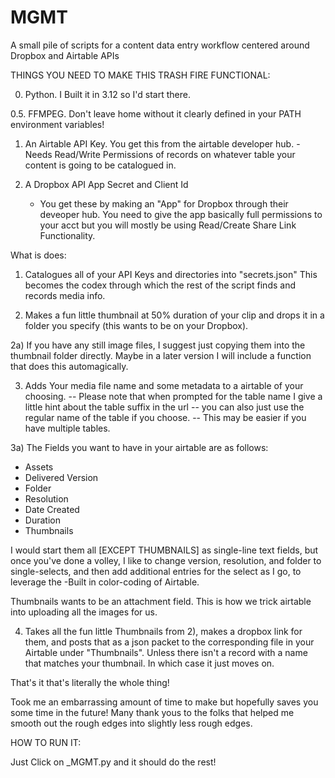 # MGMT
A small pile of scripts for a content data entry workflow centered around Dropbox and Airtable APIs


THINGS YOU NEED TO MAKE THIS TRASH FIRE FUNCTIONAL:

0. Python. I Built it in 3.12 so I'd start there.

0.5. FFMPEG. Don't leave home without it clearly defined in your PATH environment variables!

1. An Airtable API Key. You get this from the airtable developer hub.
	-Needs Read/Write Permissions of records on whatever table your content is going to be catalogued in. 
	
2. A Dropbox API App Secret and Client Id
	- You get these by making an "App" for Dropbox through their deveoper hub. You need to give the app 
		basically full permissions to your acct but you will mostly be using
			Read/Create Share Link Functionality.
			
			
What is does:

1) Catalogues all of your API Keys and directories into "secrets.json" This becomes the codex through which the rest of the script finds and records media info.


2) Makes a fun little thumbnail at 50% duration of your clip and drops it in a folder you specify (this wants to be on your Dropbox).


2a) If you have any still image files, I suggest just copying them into the thumbnail folder directly. Maybe in a later version I will include a function that does this automagically. 


3) Adds Your media file name and some metadata to a airtable of your choosing.  -- Please note that when prompted for the table name I give a little hint about the table suffix in the url 
																				-- you can also just use the regular name of the table if you choose. 
																				-- This may be easier if you have multiple tables. 


3a) The Fields you want to have in your airtable are as follows:

- Assets
- Delivered Version
- Folder
- Resolution
- Date Created
- Duration
- Thumbnails

I would start them all [EXCEPT THUMBNAILS] as single-line text fields, but once you've done a volley, I like to change version, resolution, and folder to single-selects, and then add additional entries for the select as I go, to leverage the 
	-Built in color-coding of Airtable.

Thumbnails wants to be an attachment field. This is how we trick airtable into uploading all the images for us.



4) Takes all the fun little Thumbnails from 2), makes a dropbox link for them, and posts that as a json packet to the corresponding file in your Airtable under "Thumbnails". Unless there isn't a record with a name that matches your thumbnail. In which case it just moves on.


That's it that's literally the whole thing!

Took me an embarrassing amount of time to make but hopefully saves you some time in the future! 
Many thank yous to the folks that helped me smooth out the rough edges into slightly less rough edges. 



HOW TO RUN IT:

Just Click on _MGMT.py and it should do the rest!
